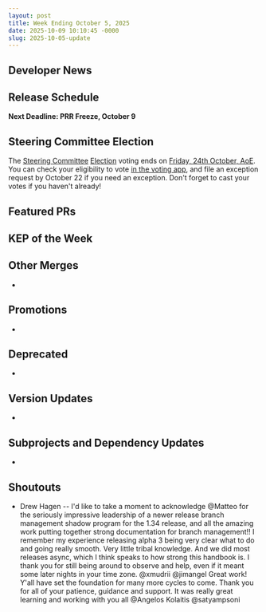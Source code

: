 ```yaml
---
layout: post
title: Week Ending October 5, 2025
date: 2025-10-09 10:10:45 -0000
slug: 2025-10-05-update
---
```


## Developer News


## Release Schedule

**Next Deadline: PRR Freeze, October 9**


## Steering Committee Election

The [Steering Committee](https://github.com/kubernetes/steering) [Election](https://github.com/kubernetes/community/tree/master/elections/steering/2025#voting-process) voting ends on [Friday, 24th October, AoE](https://dateful.com/convert/anywhere-on-earth-aoe?t=1159pm&d=2025-10-24). You can check your eligibility to vote [in the voting app](https://elections.k8s.io/app/elections/steering---2025), and file an exception request by October 22 if you need an exception. Don't forget to cast your votes if you haven't already!

## Featured PRs


## KEP of the Week


## Other Merges

*

## Promotions

*

## Deprecated

*

## Version Updates

*

## Subprojects and Dependency Updates

*

## Shoutouts

* Drew Hagen -- I'd like to take a moment to acknowledge @Matteo for the seriously impressive leadership of a newer release branch management shadow program for the 1.34 release, and all the amazing work putting together strong documentation for branch management!!
  I remember my experience releasing alpha 3 being very clear what to do and going really smooth. Very little tribal knowledge. And we did most releases async, which I think speaks to how strong this handbook is. I thank you for still being around to observe and help, even if it meant some later nights in your time zone.
  @xmudrii @jimangel Great work! Y'all have set the foundation for many more cycles to come. Thank you for all of your patience, guidance and support. 
  It was really great learning and working with you all @Angelos Kolaitis @satyampsoni
 